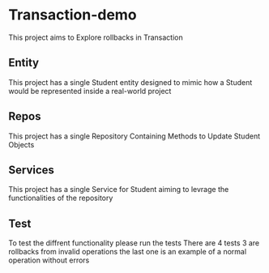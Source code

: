 # Transaction-demo
This project aims to Explore rollbacks in Transaction
## Entity
This project has a single Student entity designed to mimic how a Student would be represented inside a real-world project
## Repos
This project has a single Repository Containing Methods to Update Student Objects
## Services
This project has a single Service for Student aiming to levrage the functionalities of the repository
## Test
To test the diffrent functionality please run the tests
There are 4 tests 3 are rollbacks from invalid operations the last one is an example of a normal operation without errors
